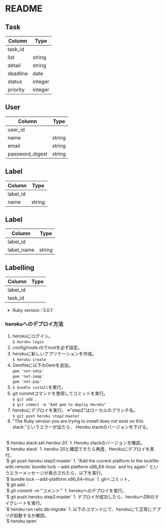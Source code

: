 # README

## Task
|  Column |  Type  |
| ------- | ------ |
|  task_id |  |
|  list   | string |
|  detail | string |
|  deadline | date |
|  status | integer |
|  priority | integer |


## User
|  Column |  Type  |
| ------- | ------ |
| user_id |  |
|  name   | string |
|  email  | string |
|  password_digest | string |

## Label
|  Column |  Type  |
| ------- | ------ |
| label_id |  |
|  name   | string |

## Label
|  Column |  Type  |
| ------- | ------ |
| label_id |  |
| label_name | string |

## Labelling
|  Column |  Type  |
| ------- | ------ |
| label_id |  |
| task_id |  |

* Ruby version :'3.0.1'

### herokuへのデプロイ方法

1. herokuにログイン。<br>
`$ heroku login`
1. config/route.rbでrootを必ず設定。
1. herokuに新しいアプリケーションを作成。<br>
`$ heroku create`
1. Gemfileに以下のGemを追加。
<br>`gem 'net-smtp'`
<br>`gem 'net-imap'`
<br>`gem 'net-pop'`
1. `$ bundle install`を実行。
1. git commitコマンドを使用してコミットを実行。
<br>`$ git add .`
<br>`$ git commit -m "Add gem to deploy Heroku"`
1. herokuにデプロイを実行。
※"step2"はローカルのブランチ名。
<br>`$ git push heroku step2:master`
1. "The Ruby version you are trying to install does not exist on this stack."というエラーが出たら、
Heroku stackのバージョンを下げる。
<br>
`$ heroku stack:set heroku-20`
1. Heroku stackのバージョンを確認。
<br>`$ heroku stack`
1. heroku-20と確認できたら再度、Herokuにデプロイを実行。
<br>`$ git push heroku step2:master`
1. "Add the current platform to the lockfile with
remote:`bundle lock --add-platform x86_64-linux` and try again." というエラーメッセージが表示されたら、以下を実行。
<br>`$ bundle lock --add-platform x86_64-linux`
1. gitへコミット。
<br>`$ git add .`
<br>`$ git commit -m "コメント"`
1. herokuへのデプロイを実行。
<br>`$ git push heroku step2:master`
1. デプロイが成功したら、herokuへDBのマイグレートを実行。
<br>`$ heroku run rails db:migrate`
1. 以下のコマンドにて、herokuにて正常にアプリが起動するか確認。
<br>`$ heroku open`